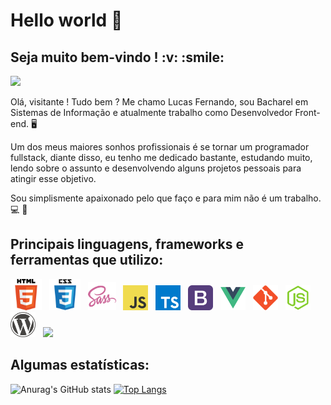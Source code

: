 <h1>Hello world 👋</h1>

<h2>Seja muito bem-vindo ! :v: :smile:</h2>

<img src="https://i.imgur.com/7UcFFCs.png" width="250">

Olá, visitante ! Tudo bem ? Me chamo Lucas Fernando, sou Bacharel em Sistemas de Informação e atualmente trabalho como Desenvolvedor Front-end. :desktop_computer:

Um dos meus maiores sonhos profissionais é se tornar um programador fullstack, diante disso, eu tenho me dedicado bastante, estudando muito, lendo sobre o assunto e desenvolvendo alguns projetos pessoais para atingir esse objetivo.

Sou simplismente apaixonado pelo que faço e para mim não é um trabalho. :computer: :iphone:

<h2>Principais linguagens, frameworks e ferramentas que utilizo:</h2>

<p>
  <img width="50" src="https://raw.githubusercontent.com/github/explore/80688e429a7d4ef2fca1e82350fe8e3517d3494d/topics/html/html.png">
  &nbsp;
  <img width="50" src="https://raw.githubusercontent.com/github/explore/80688e429a7d4ef2fca1e82350fe8e3517d3494d/topics/css/css.png">
  &nbsp;
  <img width="45" src="https://raw.githubusercontent.com/github/explore/80688e429a7d4ef2fca1e82350fe8e3517d3494d/topics/sass/sass.png">
  &nbsp;
  <img width="40" src="https://raw.githubusercontent.com/github/explore/80688e429a7d4ef2fca1e82350fe8e3517d3494d/topics/javascript/javascript.png">
  &nbsp;
  <img width="40" src="https://raw.githubusercontent.com/github/explore/80688e429a7d4ef2fca1e82350fe8e3517d3494d/topics/typescript/typescript.png">
  &nbsp;
  <img width="40" src="https://raw.githubusercontent.com/github/explore/80688e429a7d4ef2fca1e82350fe8e3517d3494d/topics/bootstrap/bootstrap.png">
  &nbsp;
  <img width="40" src="https://raw.githubusercontent.com/github/explore/80688e429a7d4ef2fca1e82350fe8e3517d3494d/topics/vue/vue.png">
  &nbsp;
  <img width="40" src="https://raw.githubusercontent.com/devicons/devicon/c5378d6c2510ffa0b3e4475af95618a8048d6cf1/icons/git/git-original.svg">
  &nbsp;
  <img width="40" src="https://raw.githubusercontent.com/devicons/devicon/c5378d6c2510ffa0b3e4475af95618a8048d6cf1/icons/nodejs/nodejs-original.svg">
  &nbsp;
  <img width="40" src="https://raw.githubusercontent.com/github/explore/80688e429a7d4ef2fca1e82350fe8e3517d3494d/topics/wordpress/wordpress.png">
   &nbsp;
  <img width="40" src="https://camo.githubusercontent.com/cdd289ae72f33665800bc6a63936d5afa0454214d520945780894151112a055f/68747470733a2f2f63646e2e6a7364656c6976722e6e65742f67682f64657669636f6e732f64657669636f6e2f69636f6e732f6669676d612f6669676d612d6f726967696e616c2e737667">
</p>

<h2>Algumas estatísticas:</h2>

![Anurag's GitHub stats](https://github-readme-stats.vercel.app/api?username=Lucas98Fernando&hide=contribs,prs&theme=radical)&nbsp;[![Top Langs](https://github-readme-stats.vercel.app/api/top-langs/?username=Lucas98Fernando&layout=compact&theme=radical)](https://github.com/anuraghazra/github-readme-stats)
